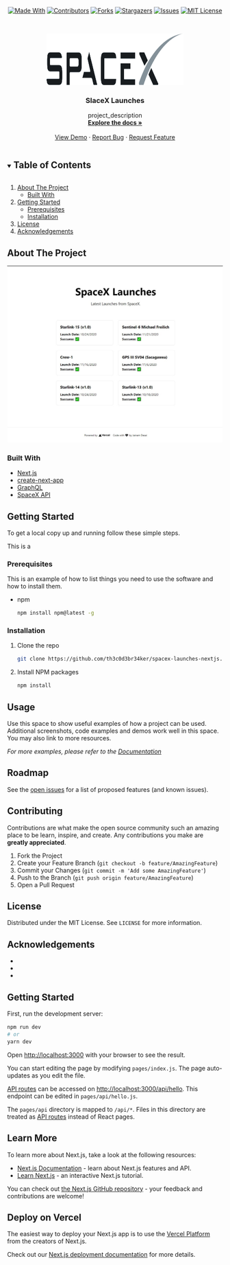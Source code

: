 <!--
*** Thanks for checking out the README-Template. If you have a suggestion
*** that would make this better, please fork the repo and create a pull request
*** or simply open an issue with the tag "enhancement".
*** Thanks again! Now go create something AMAZING! :D
***
***
***
*** To avoid retyping too much info. Do a search and replace for the following:
*** github_username, repo_name, twitter_handle, email, project_title, project_description
-->

<!-- PROJECT SHIELDS -->
<!--
*** I'm using markdown "reference style" links for readability.
*** Reference links are enclosed in brackets [ ] instead of parentheses ( ).
*** See the bottom of this document for the declaration of the reference variables
*** for contributors-url, forks-url, etc. This is an optional, concise syntax you may use.
*** https://www.markdownguide.org/basic-syntax/#reference-style-links
-->
<span style="display:block;text-align:center">

[![Made With][made-with-shield]][made-with-url]
[![Contributors][contributors-shield]][contributors-url]
[![Forks][forks-shield]][forks-url]
[![Stargazers][stars-shield]][stars-url]
[![Issues][issues-shield]][issues-url]
[![MIT License][license-shield]][license-url]

</span>

<!-- PROJECT LOGO -->
<br />
<p align="center">
  <a href="https://github.com/th3c0d3br34ker/spacex-launches-nextjs">
    <img src="images/logo.png" alt="Logo" width="320" height="120">
  </a>

  <h3 align="center">SlaceX Launches</h3>

  <p align="center">
    project_description
    <br />
    <a href="https://github.com/th3c0d3br34ker/spacex-launches-nextjs"><strong>Explore the docs »</strong></a>
    <br />
    <br />
    <a href="https://spacex-launches-nextjs-graphql.vercel.app/">View Demo</a>
    ·
    <a href="https://github.com/th3c0d3br34ker/spacex-launches-nextjs/issues">Report Bug</a>
    ·
    <a href="https://github.com/th3c0d3br34ker/spacex-launches-nextjs/issues">Request Feature</a>
  </p>
</p>

<!-- TABLE OF CONTENTS -->
<details open="open">
  <summary><h2 style="display: inline-block">Table of Contents</h2></summary>
  <ol>
    <li>
      <a href="#about-the-project">About The Project</a>
      <ul>
        <li><a href="#built-with">Built With</a></li>
      </ul>
    </li>
    <li>
      <a href="#getting-started">Getting Started</a>
      <ul>
        <li><a href="#prerequisites">Prerequisites</a></li>
        <li><a href="#installation">Installation</a></li>
      </ul>
    </li>
    <li><a href="#license">License</a></li>
    <li><a href="#acknowledgements">Acknowledgements</a></li>
  </ol>
</details>

<!-- ABOUT THE PROJECT -->

## About The Project

[![Product Name Screen Shot][product-screenshot]](https://spacex-launches-nextjs-graphql.vercel.app/)

### Built With

- [Next.js](https://nextjs.org/)
- [create-next-app](https://github.com/vercel/next.js/tree/canary/packages/create-next-app)
- [GraphQL](https://graphql.org/)
- [SpaceX API](https://api.spacex.land/graphql/)

<!-- GETTING STARTED -->

## Getting Started

To get a local copy up and running follow these simple steps.

This is a

### Prerequisites

This is an example of how to list things you need to use the software and how to install them.

- npm

  ```sh
  npm install npm@latest -g
  ```

### Installation

1.  Clone the repo

    ```sh
    git clone https://github.com/th3c0d3br34ker/spacex-launches-nextjs.git
    ```

2.  Install NPM packages

    ```sh
    npm install
    ```

<!-- USAGE EXAMPLES -->

## Usage

Use this space to show useful examples of how a project can be used. Additional screenshots, code examples and demos work well in this space. You may also link to more resources.

_For more examples, please refer to the [Documentation](https://example.com)_

<!-- ROADMAP -->

## Roadmap

See the [open issues](https://github.com/th3c0d3br34ker/spacex-launches-nextjs/issues) for a list of proposed features (and known issues).

<!-- CONTRIBUTING -->

## Contributing

Contributions are what make the open source community such an amazing place to be learn, inspire, and create. Any contributions you make are **greatly appreciated**.

1. Fork the Project
2. Create your Feature Branch (`git checkout -b feature/AmazingFeature`)
3. Commit your Changes (`git commit -m 'Add some AmazingFeature'`)
4. Push to the Branch (`git push origin feature/AmazingFeature`)
5. Open a Pull Request

<!-- LICENSE -->

## License

Distributed under the MIT License. See `LICENSE` for more information.

<!-- ACKNOWLEDGEMENTS -->

## Acknowledgements

- []()
- []()
- []()

<!-- MARKDOWN LINKS & IMAGES -->
<!-- https://www.markdownguide.org/basic-syntax/#reference-style-links -->

[contributors-shield]: https://img.shields.io/github/contributors/th3c0d3br34ker/spacex-launches-nextjs.svg?style=for-the-badge
[contributors-url]: https://github.com/th3c0d3br34ker/spacex-launches-nextjs/graphs/contributors
[forks-shield]: https://img.shields.io/github/forks/th3c0d3br34ker/spacex-launches-nextjs.svg?style=for-the-badge
[forks-url]: https://github.com/th3c0d3br34ker/spacex-launches-nextjs/network/members
[stars-shield]: https://img.shields.io/github/stars/th3c0d3br34ker/spacex-launches-nextjs.svg?style=for-the-badge
[stars-url]: https://github.com/th3c0d3br34ker/spacex-launches-nextjs/stargazers
[issues-shield]: https://img.shields.io/github/issues/th3c0d3br34ker/spacex-launches-nextjs.svg?style=for-the-badge
[issues-url]: https://github.com/th3c0d3br34ker/spacex-launches-nextjs/issues
[license-shield]: https://img.shields.io/github/license/th3c0d3br34ker/spacex-launches-nextjs.svg?style=for-the-badge
[license-url]: https://github.com/th3c0d3br34ker/spacex-launches-nextjs/blob/master/LICENSE.txt
[made-with-shield]: https://img.shields.io/github/languages/top/th3c0d3br34ker/spacex-launches-nextjs?style=for-the-badge
[made-with-url]: https://shields.io/github/languages/top/th3c0d3br34ker/spacex-launches-nextjs.svg?style-for-the-badge
[product-screenshot]: images/Screenshot.jpg

## Getting Started

First, run the development server:

```bash
npm run dev
# or
yarn dev
```

Open [http://localhost:3000](http://localhost:3000) with your browser to see the result.

You can start editing the page by modifying `pages/index.js`. The page auto-updates as you edit the file.

[API routes](https://nextjs.org/docs/api-routes/introduction) can be accessed on [http://localhost:3000/api/hello](http://localhost:3000/api/hello). This endpoint can be edited in `pages/api/hello.js`.

The `pages/api` directory is mapped to `/api/*`. Files in this directory are treated as [API routes](https://nextjs.org/docs/api-routes/introduction) instead of React pages.

## Learn More

To learn more about Next.js, take a look at the following resources:

- [Next.js Documentation](https://nextjs.org/docs) - learn about Next.js features and API.
- [Learn Next.js](https://nextjs.org/learn) - an interactive Next.js tutorial.

You can check out [the Next.js GitHub repository](https://github.com/vercel/next.js/) - your feedback and contributions are welcome!

## Deploy on Vercel

The easiest way to deploy your Next.js app is to use the [Vercel Platform](https://vercel.com/import?utm_medium=default-template&filter=next.js&utm_source=create-next-app&utm_campaign=create-next-app-readme) from the creators of Next.js.

Check out our [Next.js deployment documentation](https://nextjs.org/docs/deployment) for more details.
